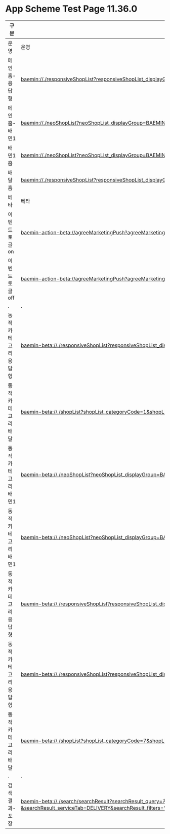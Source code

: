 # App Scheme Test Page 11.36.0

<html>
  <head></head>
  <body>
    <table class="table table-striped">
    <thead>
    <tr>
        <th scope="col">구분</th>
        <th scope="col">경로</th>
    </tr>
    </thead>
    <tbody>
    <tr>
      <td>운영
      </td>
      <td>
          운영
      </td>
    </tr>
    <tr>
        <td>
            메인홈-응답형
        </td>
        <td>
            <a class="baeminScheme" href="baemin://./responsiveShopList?responsiveShopList_displayGroup=BAEMIN_CTB_SALAD&responsiveShopList_displayCategory=BAEMIN_CTB_SALAD_ALL&responsiveShopList_title=%ED%91%B8%EC%A7%90%ED%95%9C%20%EC%83%90%EB%9F%AC%EB%93%9C&responsiveShopList_referrer=CTB_MAIN_HOME">
              baemin://./responsiveShopList?responsiveShopList_displayGroup=BAEMIN_CTB_SALAD&responsiveShopList_displayCategory=BAEMIN_CTB_SALAD_ALL&responsiveShopList_title=%ED%91%B8%EC%A7%90%ED%95%9C%20%EC%83%90%EB%9F%AC%EB%93%9C&responsiveShopList_referrer=CTB_MAIN_HOME
          </a>
        </td>
    </tr>
    <tr>
        <td>
            메인홈-배민1
        </td>
        <td>
            <a class="baeminScheme" href="baemin://./neoShopList?neoShopList_displayGroup=BAEMIN_ONE_CTB_MARATANG&neoShopList_displayCategoryCode=BAEMIN_ONE_CTB_MARATANG_ALL&neoShopList_referrer=CTB_MAIN_HOME">
              baemin://./neoShopList?neoShopList_displayGroup=BAEMIN_ONE_CTB_MARATANG&neoShopList_displayCategoryCode=BAEMIN_ONE_CTB_MARATANG_ALL&neoShopList_referrer=CTB_MAIN_HOME
          </a>
        </td>
    </tr>
    <tr>
        <td>
            배민1홈
        </td>
        <td>
            <a class="baeminScheme" href="baemin://./neoShopList?neoShopList_displayGroup=BAEMIN_ONE_CTB_MARATANG&neoShopList_displayCategoryCode=BAEMIN_ONE_CTB_MARATANG_ALL&neoShopList_referrer=CTB_BAEMIN_ONE_HOME">
              baemin://./neoShopList?neoShopList_displayGroup=BAEMIN_ONE_CTB_MARATANG&neoShopList_displayCategoryCode=BAEMIN_ONE_CTB_MARATANG_ALL&neoShopList_referrer=CTB_BAEMIN_ONE_HOME
          </a>
        </td>
    </tr>
    <tr>
        <td>
            배달홈
        </td>
        <td>
            <a class="baeminScheme" href="baemin://./responsiveShopList?responsiveShopList_displayGroup=BAEMIN_CTB_SALAD&responsiveShopList_displayCategory=BAEMIN_CTB_SALAD_ALL&responsiveShopList_title=%ED%91%B8%EC%A7%90%ED%95%9C%20%EC%83%90%EB%9F%AC%EB%93%9C&responsiveShopList_referrer=CTB_DELIVERY_HOME">
              baemin://./responsiveShopList?responsiveShopList_displayGroup=BAEMIN_CTB_SALAD&responsiveShopList_displayCategory=BAEMIN_CTB_SALAD_ALL&responsiveShopList_title=%ED%91%B8%EC%A7%90%ED%95%9C%20%EC%83%90%EB%9F%AC%EB%93%9C&responsiveShopList_referrer=CTB_DELIVERY_HOME
          </a>
        </td>
    </tr>
    <tr>
      <td>베타
      </td>
      <td>
          베타
      </td>
    </tr>
    <tr>
        <td>
            이벤트 토글 on
        </td>
        <td>
            <a class="baeminScheme" href="baemin-action-beta://agreeMarketingPush?agreeMarketingPush_agreement=true">
              baemin-action-beta://agreeMarketingPush?agreeMarketingPush_agreement=true
          </a>
        </td>
    </tr>
    <tr>
      <td>
          이벤트 토글 off
      </td>
      <td>
          <a class="baeminScheme" href="baemin-action-beta://agreeMarketingPush?agreeMarketingPush_agreement=false">
           baemin-action-beta://agreeMarketingPush?agreeMarketingPush_agreement=false
        </a>
      </td>
    </tr>
    <tr>
      <td>.
      </td>
      <td>
          .
      </td>
    </tr>
    <tr>
      <td>
          동적카테고리 응답형
      </td>
      <td>
          <a class="baeminScheme" href="baemin-beta://./responsiveShopList?responsiveShopList_displayGroup=BAEMIN_CTB_SHRIMP&responsiveShopList_displayCategory=BAEMIN_CTB_SHRIMP_ALL&responsiveShopList_title=%EC%83%88%EC%9A%B0&responsiveShopList_referrer=CTB_MAIN_HOME">
           baemin-beta://./responsiveShopList?responsiveShopList_displayGroup=BAEMIN_CTB_SHRIMP&responsiveShopList_displayCategory=BAEMIN_CTB_SHRIMP_ALL&responsiveShopList_title=%EC%83%88%EC%9A%B0&responsiveShopList_referrer=CTB_MAIN_HOME
        </a>
      </td>
    </tr>
    <tr>
      <td>
          동적카테고리 배달
      </td>
      <td>
          <a class="baeminScheme" href="baemin-beta://./shopList?shopList_categoryCode=1&shopList_displayCategory=CHICKEN&shopList_referrer=CTB_MAIN_HOME">
           baemin-beta://./shopList?shopList_categoryCode=1&shopList_displayCategory=CHICKEN&shopList_referrer=CTB_MAIN_HOME
        </a>
      </td>
    </tr>
    <tr>
      <td>
          동적카테고리 배민1
      </td>
      <td>
          <a class="baeminScheme" href="baemin-beta://./neoShopList?neoShopList_displayGroup=BAEMIN_ONE_CTB_AD_LOWERDELIVERYTIP&neoShopList_displayCategoryCode=BAEMIN_ONE_CTB_AD_LOWERDELIVERYTIP_ALL&neoShopList_referrer=CTB_MAIN_HOME">
           baemin-beta://./neoShopList?neoShopList_displayGroup=BAEMIN_ONE_CTB_AD_LOWERDELIVERYTIP&neoShopList_displayCategoryCode=BAEMIN_ONE_CTB_AD_LOWERDELIVERYTIP_ALL&neoShopList_referrer=CTB_MAIN_HOME
        </a>
      </td>
    </tr>
    <tr>
      <td>
          동적카테고리 배민1
      </td>
      <td>
          <a class="baeminScheme" href="baemin-beta://./neoShopList?neoShopList_displayGroup=BAEMIN_ONE_CTB_AD_REORDERHIGH&neoShopList_displayCategoryCode=BAEMIN_ONE_CTB_AD_REORDERHIGH_ALL&neoShopList_referrer=CTB_BAEMIN_ONE_HOME">
           baemin-beta://./neoShopList?neoShopList_displayGroup=BAEMIN_ONE_CTB_AD_REORDERHIGH&neoShopList_displayCategoryCode=BAEMIN_ONE_CTB_AD_REORDERHIGH_ALL&neoShopList_referrer=CTB_BAEMIN_ONE_HOME
        </a>
      </td>
    </tr>
    <tr>
      <td>
          동적카테고리 응답형
      </td>
      <td>
          <a class="baeminScheme" href="baemin-beta://./responsiveShopList?responsiveShopList_displayGroup=BAEMIN_CTB_GOGUMA&responsiveShopList_displayCategoryCode=BAEMIN_CTB_GOGUMA_ALL&responsiveShopList_title=%EA%B3%A0%EA%B5%AC%EB%A7%88&responsiveShopList_referrer=CTB_BAEMIN_ONE_HOME">
           baemin-beta://./responsiveShopList?responsiveShopList_displayGroup=BAEMIN_CTB_GOGUMA&responsiveShopList_displayCategoryCode=BAEMIN_CTB_GOGUMA_ALL&responsiveShopList_title=%EA%B3%A0%EA%B5%AC%EB%A7%88&responsiveShopList_referrer=CTB_BAEMIN_ONE_HOME
        </a>
      </td>
    </tr>
    <tr>
      <td>
          동적카테고리 응답형
      </td>
      <td>
          <a class="baeminScheme" href="baemin-beta://./responsiveShopList?responsiveShopList_displayGroup=BAEMIN_CTB_GOGUMA&responsiveShopList_displayCategoryCode=BAEMIN_CTB_GOGUMA_ALL&responsiveShopList_title=%EA%B3%A0%EA%B5%AC%EB%A7%88&responsiveShopList_referrer=CTB_DELIVERY_HOME">
           baemin-beta://./responsiveShopList?responsiveShopList_displayGroup=BAEMIN_CTB_GOGUMA&responsiveShopList_displayCategoryCode=BAEMIN_CTB_GOGUMA_ALL&responsiveShopList_title=%EA%B3%A0%EA%B5%AC%EB%A7%88&responsiveShopList_referrer=CTB_DELIVERY_HOME
        </a>
      </td>
    </tr>
    <tr>
      <td>
          동적카테고리 배달
      </td>
      <td>
          <a class="baeminScheme" href="baemin-beta://./shopList?shopList_categoryCode=7&shopList_displayCategory=FASTFOOD&shopList_referrer=CTB_DELIVERY_HOME">
           baemin-beta://./shopList?shopList_categoryCode=7&shopList_displayCategory=FASTFOOD&shopList_referrer=CTB_DELIVERY_HOME
        </a>
      </td>
    </tr>
    <tr>
      <td>.
      </td>
      <td>
          .
      </td>
    </tr>
    <tr>
      <td>
          검색결과-포장
      </td>
      <td>
          <a class="baeminScheme" href="baemin-beta://./search/searchResult?searchResult_query=치킨&searchResult_serviceTab=DELIVERY&searchResult_filters=%7b%22sorts%22%3a%5b%7b%22code%22%3a%22SORT__FAST%22%7d%5d%2c%22filters%22%3a%5b%7b%22type%22%3a%22MINIMUM_ORDER_PRICE%22%2c%22options%22%3a%5b%7b%22code%22%3a%22MINIMUM_ORDER_PRICE__LOWER_THAN_5000%22%7d%5d%7d%5d%2c%22toggleFilters%22%3a%5b%7b%22code%22%3a%22OTHER__SOLO%22%7d%2c%7b%22code%22%3a%22OTHER__COUPON%22%7d%5d%7d">
           baemin-beta://./search/searchResult?searchResult_query=치킨&searchResult_serviceTab=DELIVERY&searchResult_filters=%7b%22sorts%22%3a%5b%7b%22code%22%3a%22SORT__FAST%22%7d%5d%2c%22filters%22%3a%5b%7b%22type%22%3a%22MINIMUM_ORDER_PRICE%22%2c%22options%22%3a%5b%7b%22code%22%3a%22MINIMUM_ORDER_PRICE__LOWER_THAN_5000%22%7d%5d%7d%5d%2c%22toggleFilters%22%3a%5b%7b%22code%22%3a%22OTHER__SOLO%22%7d%2c%7b%22code%22%3a%22OTHER__COUPON%22%7d%5d%7d
        </a>
      </td>
    </tr>
    </tbody>
